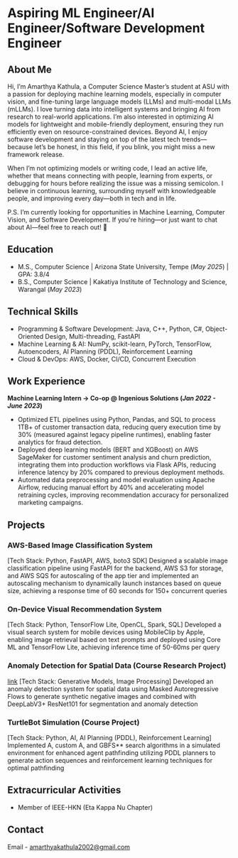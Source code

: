 # Aspiring ML Engineer/AI Engineer/Software Development Engineer

## About Me

Hi, I’m Amarthya Kathula, a Computer Science Master’s student at ASU with a passion for deploying machine learning models, especially in computer vision, and fine-tuning large language models (LLMs) and multi-modal LLMs (mLLMs). I love turning data into intelligent systems and bringing AI from research to real-world applications. I’m also interested in optimizing AI models for lightweight and mobile-friendly deployment, ensuring they run efficiently even on resource-constrained devices. Beyond AI, I enjoy software development and staying on top of the latest tech trends—because let’s be honest, in this field, if you blink, you might miss a new framework release.

When I’m not optimizing models or writing code, I lead an active life, whether that means connecting with people, learning from experts, or debugging for hours before realizing the issue was a missing semicolon. I believe in continuous learning, surrounding myself with knowledgeable people, and improving every day—both in tech and in life.

P.S. I’m currently looking for opportunities in Machine Learning, Computer Vision, and Software Development. If you're hiring—or just want to chat about AI—feel free to reach out! 🚀

## Education
- M.S., Computer Science | Arizona State University, Tempe (_May 2025_) | GPA: 3.8/4
- B.S., Computer Science | Kakatiya Institute of Technology and Science, Warangal (_May 2023_)					       		

## Technical Skills
- Programming & Software Development: Java, C++, Python, C#, Object-Oriented Design, Multi-threading, FastAPI
- Machine Learning & AI: NumPy, scikit-learn, PyTorch, TensorFlow, Autoencoders, AI Planning (PDDL), Reinforcement Learning
- Cloud & DevOps: AWS, Docker, CI/CD, Concurrent Execution

## Work Experience
**Machine Learning Intern → Co-op @ Ingenious Solutions (_Jan 2022 - June 2023_)**
- Optimized ETL pipelines using Python, Pandas, and SQL to process 1TB+ of customer transaction data, reducing query execution time by 30% (measured against legacy pipeline runtimes), enabling faster analytics for fraud detection.
- Deployed deep learning models (BERT and XGBoost) on AWS SageMaker for customer sentiment analysis and churn prediction, integrating them into production workflows via Flask APIs, reducing inference latency by 20% compared to previous deployment methods.
- Automated data preprocessing and model evaluation using Apache Airflow, reducing manual effort by 40% and accelerating model retraining cycles, improving recommendation accuracy for personalized marketing campaigns.

## Projects
### AWS-Based Image Classification System
[Tech Stack: Python, FastAPI, AWS, boto3 SDK]
Designed a scalable image classification pipeline using FastAPI for the backend, AWS S3 for storage, and AWS SQS for autoscaling of the app tier and implemented an autoscaling mechanism to dynamically launch instances based on queue size, achieving a response time of 60 seconds for 150+ concurrent queries

### On-Device Visual Recommendation System
[Tech Stack: Python, TensorFlow Lite, OpenCL, Spark, SQL]
Developed a visual search system for mobile devices using MobileClip by Apple, enabling image retrieval based on text prompts and deployed using Core ML and TensorFlow Lite, achieving inference time of 50-60ms per query

### Anomaly Detection for Spatial Data (Course Research Project)
[link](https://github.com/Amarthya085/Anomaly-Detection/tree/master)
[Tech Stack: Generative Models, Image Processing]
Developed an anomaly detection system for spatial data using Masked Autoregressive Flows to generate synthetic negative images and combined with DeepLabV3+ ResNet101 for segmentation and anomaly detection

### TurtleBot Simulation (Course Project)
[Tech Stack: Python, AI, AI Planning (PDDL), Reinforcement Learning]
Implemented A, custom A, and GBFS** search algorithms in a simulated environment for enhanced agent pathfinding utilizing PDDL planners to generate action sequences and reinforcement learning techniques for optimal pathfinding

## Extracurricular Activities
- Member of IEEE-HKN (Eta Kappa Nu Chapter)

## Contact
Email - amarthyakathula2002@gmail.com
